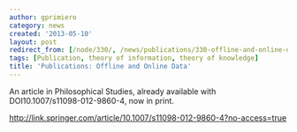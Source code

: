```yaml
---
author: gprimiero
category: news
created: '2013-05-10'
layout: post
redirect_from: [/node/330/, /news/publications/330-offline-and-online-data/]
tags: [Publication, theory of information, theory of knowledge]
title: 'Publications: Offline and Online Data'
---
```

An article in Philosophical Studies, already available with
DOI10.1007/s11098-012-9860-4, now in print.

<http://link.springer.com/article/10.1007/s11098-012-9860-4?no-access=true>

